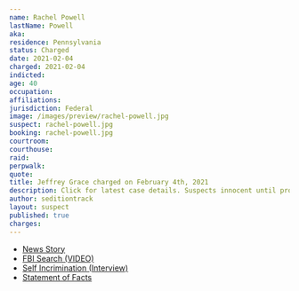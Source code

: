 ```yaml
---
name: Rachel Powell
lastName: Powell
aka:
residence: Pennsylvania
status: Charged
date: 2021-02-04
charged: 2021-02-04
indicted:
age: 40
occupation:
affiliations:
jurisdiction: Federal
image: /images/preview/rachel-powell.jpg
suspect: rachel-powell.jpg
booking: rachel-powell.jpg
courtroom:
courthouse:
raid:
perpwalk:
quote:
title: Jeffrey Grace charged on February 4th, 2021
description: Click for latest case details. Suspects innocent until proven guilty.
author: seditiontrack
layout: suspect
published: true
charges:
---
```

- [News Story](https://www.seattletimes.com/seattle-news/crime/clark-county-man-charged-with-entering-capitol-during-siege/)
- [FBI Search (VIDEO)](https://www.wpxi.com/news/top-stories/local-woman-wanted-role-violence-us-capitol-custody-source-say/CDOTG3JKHRGQXMZW4GOVFKOJHQ/)
- [Self Incrimination (Interview)](https://www.newyorker.com/news/news-desk/a-pennsylvania-mothers-path-to-insurrection-capitol-riot)
- [Statement of Facts](https://www.justice.gov/opa/case-multi-defendant/file/1364896/download)
